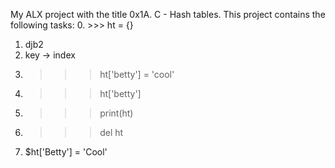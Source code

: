 My ALX project with the title 0x1A. C - Hash tables. This project contains the following tasks:
0. >>> ht = {}
1. djb2
2. key -> index
3. >>> ht['betty'] = 'cool'
4. >>> ht['betty']
5. >>> print(ht)
6. >>> del ht
7. $ht['Betty'] = 'Cool'
